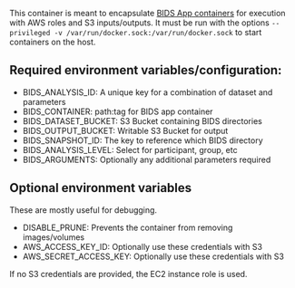 This container is meant to encapsulate [BIDS App containers](http://bids-apps.neuroimaging.io/) for execution with AWS roles and S3 inputs/outputs. It must be run with the options `--privileged -v /var/run/docker.sock:/var/run/docker.sock` to start containers on the host.

## Required environment variables/configuration:
* BIDS_ANALYSIS_ID: A unique key for a combination of dataset and parameters
* BIDS_CONTAINER: path:tag for BIDS app container
* BIDS_DATASET_BUCKET: S3 Bucket containing BIDS directories
* BIDS_OUTPUT_BUCKET: Writable S3 Bucket for output
* BIDS_SNAPSHOT_ID: The key to reference which BIDS directory
* BIDS_ANALYSIS_LEVEL: Select for participant, group, etc
* BIDS_ARGUMENTS: Optionally any additional parameters required

## Optional environment variables

These are mostly useful for debugging.

* DISABLE_PRUNE: Prevents the container from removing images/volumes
* AWS_ACCESS_KEY_ID: Optionally use these credentials with S3
* AWS_SECRET_ACCESS_KEY: Optionally use these credentials with S3

If no S3 credentials are provided, the EC2 instance role is used.
